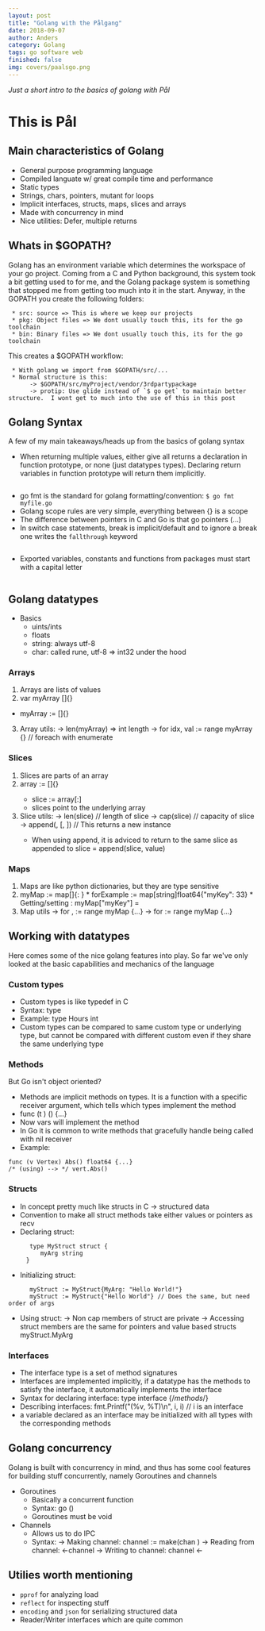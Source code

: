 ```yaml
---
layout: post
title: "Golang with the Pålgang"
date: 2018-09-07
author: Anders
category: Golang
tags: go software web
finished: false
img: covers/paalsgo.png
---
```


*Just a short intro to the basics of golang with Pål*

# This is Pål

## Main characteristics of Golang
- General purpose programming language
- Compiled languate w/ great compile time and performance
- Static types
- Strings, chars, pointers, mutant for loops
- Implicit interfaces, structs, maps, slices and arrays
- Made with concurrency in mind
- Nice utilities: Defer, multiple returns

## Whats in $GOPATH?

Golang has an environment variable which determines the workspace of your go
project. Coming from a C and Python background, this system took a bit getting
used to for me, and the Golang package system is something that stopped me from
getting too much into it in the start. Anyway, in the GOPATH you create the
following folders:

     * src: source => This is where we keep our projects
     * pkg: Object files => We dont usually touch this, its for the go toolchain
     * bin: Binary files => We dont usually touch this, its for the go toolchain

This creates a $GOPATH workflow:

     * With golang we import from $GOPATH/src/...
     * Normal structure is this:
          -> $GOPATH/src/myProject/vendor/3rdpartypackage
          -> protip: Use glide instead of `$ go get` to maintain better structure.  I wont get to much into the use of this in this post

## Golang Syntax

A few of my main takeaways/heads up from the basics of golang syntax

- When returning multiple values, either give all returns a declaration in function prototype, or none (just datatypes types).  Declaring return variables in function prototype will return them implicitly.

```

```

- go fmt is the standard for golang formatting/convention: `$ go fmt myfile.go`
- Golang scope rules are very simple, everything between {} is a scope
- The difference between pointers in C and Go is that go pointers (...)
- In switch case statements, break is implicit/default and to ignore a break one writes the `fallthrough` keyword

```

```

- Exported variables, constants and functions from packages must start with a capital letter

```

```

## Golang datatypes

- Basics
  * uints/ints
  * floats
  * string: always utf-8
  * char: called rune, utf-8 => int32 under the hood

### Arrays
  1. Arrays are lists of values
  2. var myArray [<optional len>]<datatype>{<optional initializer>}
  * myArray :=  [<optional len>]<datatype>{<optional initializer>}
  3. Array utils: 
    -> len(myArray) => int length
    -> for idx, val := range myArray {} // foreach with enumerate

### Slices
  1. Slices are parts of an array
  2. array := [<len>]<datatype>{<optional initializer>}
      * slice := array[<begin>:<end>]
      * slices point to the underlying array
  3. Slice utils:
    -> len(slice)  // length of slice
    -> cap(slice) // capacity of slice
    -> append(<slice>, <value>[, <more values>]) // This returns a new instance
      * When using append, it is adviced to return to the same slice as appended to
slice = append(slice, value)

### Maps
  1. Maps are like python dictionaries, but they are type sensitive
  2. myMap := map[<key datatype>]<value datatype>{<optional key>: <optional value>}
    * forExample := map[string]float64{"myKey": 33}
    * Getting/setting : myMap["myKey"] = <myValue>
  3. Map utils
     -> for <key>, <value> := range myMap {...}
     -> for <key> := range myMap {...}

## Working with datatypes

Here comes some of the nice golang features into play.  So far we've only
looked at the basic capabilities and mechanics of the language

### Custom types
  * Custom types is like typedef in C
  * Syntax: type <MyType> <ActualType>
  * Example: type Hours int
  * Custom types can be compared to same custom type or underlying type, but cannot be compared with different custom even if they share the same underlying type

### Methods

But Go isn't object oriented?

  * Methods are implicit methods on types.  It is a function with a specific receiver argument, which tells which types implement the method
  * func (t <MyType>) <MyMethod>(<MyArgs>) <MyReturn> {...}
  * Now <MyType> vars will implement the <MyMethod> method
  * In Go it is common to write methods that gracefully handle being called with nil receiver
  * Example: 
```
func (v Vertex) Abs() float64 {...}
/* (using) --> */ vert.Abs()
```

### Structs


* In concept pretty much like structs in C -> structured data
* Convention to make all struct methods take either values or pointers as recv
* Declaring struct:
```
      type MyStruct struct {
         myArg string
     }
```
* Initializing struct:
```
      myStruct := MyStruct{MyArg: "Hello World!"}
      myStruct := MyStruct{"Hello World"} // Does the same, but need order of args
```
* Using struct:
      -> Non cap members of struct are private
      -> Accessing struct members are the same for pointers and value based structs
          myStruct.MyArg

### Interfaces

  * The interface type is a set of method signatures
  * Interfaces are implemented implicitly, if a datatype has the methods to satisfy the interface, it automatically implements the interface
  * Syntax for declaring interface: type <MyInterface> interface {/*methods*/}
  * Describing interfaces:  fmt.Printf("(%v, %T)\n", i, i) // i is an interface
  * a variable declared as an interface may be initialized with all types with the corresponding methods

## Golang concurrency

Golang is built with concurrency in mind, and thus has some cool features for
building stuff concurrently, namely Goroutines and channels

- Goroutines
    * Basically a concurrent function
    * Syntax: go <funcion>()
    * Goroutines must be void
- Channels
    * Allows us to do IPC
    * Syntax:
          -> Making channel: channel := make(chan <type>)
          -> Reading from channel: <-channel
          -> Writing to channel: channel <- <value>

## Utilies worth mentioning

- `pprof` for analyzing load
- `reflect` for inspecting stuff
- `encoding` and `json` for serializing structured data
- Reader/Writer interfaces which are quite common


